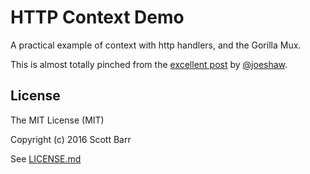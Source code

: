 # HTTP Context Demo

A practical example of context with http handlers, and the Gorilla Mux.

This is almost totally pinched from the [excellent
post](https://joeshaw.org/revisiting-context-and-http-handler-for-go-17/)
by [@joeshaw](https://twitter.com/joeshaw).


## License

The MIT License (MIT)

Copyright (c) 2016 Scott Barr

See [LICENSE.md](LICENSE.md)
